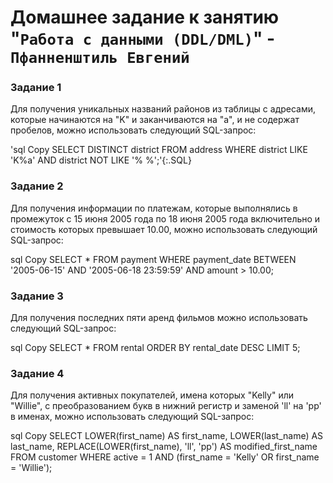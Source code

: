# Домашнее задание к занятию "`Работа с данными (DDL/DML)`" - `Пфанненштиль Евгений`


### Задание 1
Для получения уникальных названий районов из таблицы с адресами, которые начинаются на "K" и заканчиваются на "a", и не содержат пробелов, можно использовать следующий SQL-запрос:

'sql
Copy
SELECT DISTINCT district
FROM address
WHERE district LIKE 'K%a' 
  AND district NOT LIKE '% %';'{:.SQL}
  
### Задание 2
Для получения информации по платежам, которые выполнялись в промежуток с 15 июня 2005 года по 18 июня 2005 года включительно и стоимость которых превышает 10.00, можно использовать следующий SQL-запрос:

sql
Copy
SELECT *
FROM payment
WHERE payment_date BETWEEN '2005-06-15' AND '2005-06-18 23:59:59'
  AND amount > 10.00;
  
### Задание 3
Для получения последних пяти аренд фильмов можно использовать следующий SQL-запрос:

sql
Copy
SELECT *
FROM rental
ORDER BY rental_date DESC
LIMIT 5;

### Задание 4
Для получения активных покупателей, имена которых "Kelly" или "Willie", с преобразованием букв в нижний регистр и заменой 'll' на 'pp' в именах, можно использовать следующий SQL-запрос:

sql
Copy
SELECT 
    LOWER(first_name) AS first_name, 
    LOWER(last_name) AS last_name,
    REPLACE(LOWER(first_name), 'll', 'pp') AS modified_first_name
FROM customer
WHERE active = 1 
  AND (first_name = 'Kelly' OR first_name = 'Willie');

